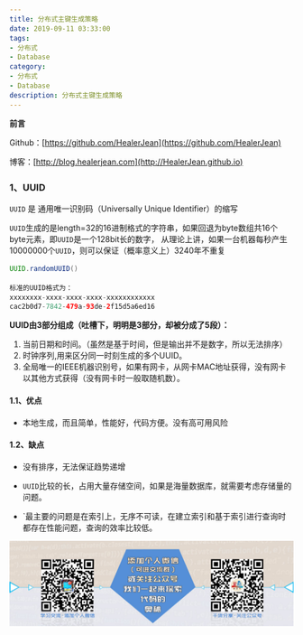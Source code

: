 ```yaml
---
title: 分布式主键生成策略
date: 2019-09-11 03:33:00
tags: 
- 分布式
- Database
category: 
- 分布式
- Database
description: 分布式主键生成策略
---
```


**前言**     

 Github：[https://github.com/HealerJean](https://github.com/HealerJean)         

 博客：[http://blog.healerjean.com](http://HealerJean.github.io)           





### 1、UUID

`UUID` 是 通用唯一识别码（Universally Unique Identifier）的缩写   

 `UUID`生成的是length=32的16进制格式的字符串，如果回退为byte数组共16个byte元素，即`UUID`是一个128bit长的数字，  从理论上讲，如果一台机器每秒产生10000000个`UUID`，则可以保证（概率意义上）3240年不重复



```java
UUID.randomUUID()
    
标准的UUID格式为：
xxxxxxxx-xxxx-xxxx-xxxx-xxxxxxxxxxxx
cac2b0d7-7842-479a-93de-2f15d5a6ed16
```

**UUID由3部分组成（吐槽下，明明是3部分，却被分成了5段）：**  

1. 当前日期和时间。（虽然是基于时间，但是输出并不是数字，所以无法排序）
2. 时钟序列,用来区分同一时刻生成的多个UUID。
3. 全局唯一的IEEE机器识别号，如果有网卡，从网卡MAC地址获得，没有网卡以其他方式获得（没有网卡时一般取随机数）。



#### 1.1、优点

+ 本地生成，而且简单，性能好，代码方便。没有高可用风险

#### 1.2、缺点

+ 没有排序，无法保证趋势递增

+ `UUID`比较的长，占用大量存储空间，如果是海量数据库，就需要考虑存储量的问题。

- `最主要的问题是在索引上，无序不可读，在建立索引和基于索引进行查询时都存在性能问题，查询的效率比较低。





![ContactAuthor](https://raw.githubusercontent.com/HealerJean/HealerJean.github.io/master/assets/img/artical_bottom.jpg)



<link rel="stylesheet" href="https://unpkg.com/gitalk/dist/gitalk.css">

<script src="https://unpkg.com/gitalk@latest/dist/gitalk.min.js"></script> 
<div id="gitalk-container"></div>    
 <script type="text/javascript">
    var gitalk = new Gitalk({
		clientID: `1d164cd85549874d0e3a`,
		clientSecret: `527c3d223d1e6608953e835b547061037d140355`,
		repo: `HealerJean.github.io`,
		owner: 'HealerJean',
		admin: ['HealerJean'],
		id: 'eLEVotFjrUgKQ26M',
    });
    gitalk.render('gitalk-container');
</script> 

